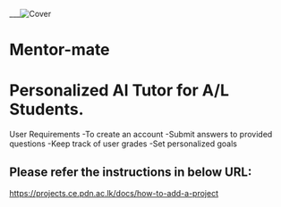 ___![Cover](https://github.com/cepdnaclk/e20-co225-Mentormate/assets/150885183/8f6048ae-f2c1-4fc3-8978-18f784150da7)

# Mentor-mate


# Personalized AI Tutor for A/L Students.

User Requirements
-To create an account
-Submit answers to provided questions
-Keep track of user grades
-Set personalized goals

## Please refer the instructions in below URL:

https://projects.ce.pdn.ac.lk/docs/how-to-add-a-project
